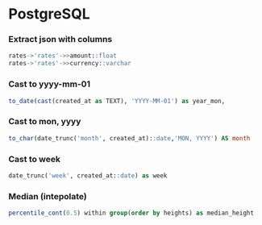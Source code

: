 # PostgreSQL

### Extract json with columns

```sql
rates->'rates'->>amount::float
rates->'rates'->>currency::varchar
```

### Cast to yyyy-mm-01

```sql
to_date(cast(created_at as TEXT), 'YYYY-MM-01') as year_mon,
```

### Cast to mon, yyyy

```sql
to_char(date_trunc('month', created_at)::date,'MON, YYYY') AS month
```

### Cast to week

```sql
date_trunc('week', created_at::date) as week
```

### Median (intepolate)

```sql
percentile_cont(0.5) within group(order by heights) as median_height
```
